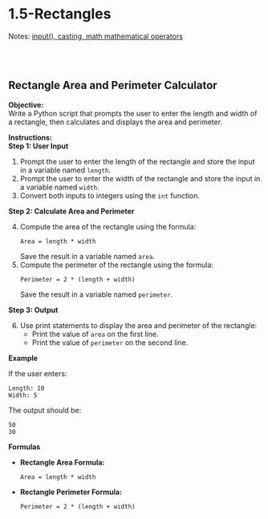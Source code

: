 # 1.5-Rectangles

Notes: [input(), casting, math mathematical operators](https://colab.research.google.com/drive/1JSrOECf5FeozLVAlGu7IDqGoR6bf3mR1?usp=drive_link)

<br></br>
## Rectangle Area and Perimeter Calculator

**Objective:**  
Write a Python script that prompts the user to enter the length and width of a rectangle, then calculates and displays the area and perimeter.

**Instructions:**  
**Step 1: User Input**

1. Prompt the user to enter the length of the rectangle and store the input in a variable named `length`.
2. Prompt the user to enter the width of the rectangle and store the input in a variable named `width`.
3. Convert both inputs to integers using the `int` function.

**Step 2: Calculate Area and Perimeter**

4. Compute the area of the rectangle using the formula:
   ```
   Area = length * width
   ```
   Save the result in a variable named `area`.
5. Compute the perimeter of the rectangle using the formula:
   ```
   Perimeter = 2 * (length + width)
   ```
   Save the result in a variable named `perimeter`.

**Step 3: Output**

6. Use print statements to display the area and perimeter of the rectangle:
   - Print the value of `area` on the first line.
   - Print the value of `perimeter` on the second line.

**Example**

If the user enters:
```
Length: 10
Width: 5
```
The output should be:
```
50
30
```

**Formulas**

- **Rectangle Area Formula:**
  ```
  Area = length * width
  ```
- **Rectangle Perimeter Formula:**
  ```
  Perimeter = 2 * (length + width)
  ```
